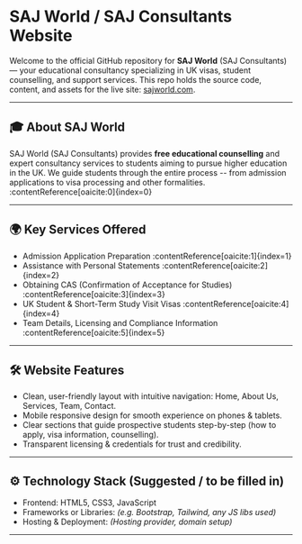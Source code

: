 # SAJ World / SAJ Consultants Website

Welcome to the official GitHub repository for **SAJ World** (SAJ Consultants) — your educational consultancy specializing in UK visas, student counselling, and support services. This repo holds the source code, content, and assets for the live site: [sajworld.com](https://sajworld.com/).

---

## 🎓 About SAJ World

SAJ World (SAJ Consultants) provides **free educational counselling** and expert consultancy services to students aiming to pursue higher education in the UK. We guide students through the entire process -- from admission applications to visa processing and other formalities. :contentReference[oaicite:0]{index=0}

---

## 🌍 Key Services Offered

- Admission Application Preparation :contentReference[oaicite:1]{index=1}  
- Assistance with Personal Statements :contentReference[oaicite:2]{index=2}  
- Obtaining CAS (Confirmation of Acceptance for Studies) :contentReference[oaicite:3]{index=3}  
- UK Student & Short-Term Study Visit Visas :contentReference[oaicite:4]{index=4}  
- Team Details, Licensing and Compliance Information :contentReference[oaicite:5]{index=5}

---

## 🛠 Website Features

- Clean, user-friendly layout with intuitive navigation: Home, About Us, Services, Team, Contact.  
- Mobile responsive design for smooth experience on phones & tablets.  
- Clear sections that guide prospective students step-by-step (how to apply, visa information, counselling).  
- Transparent licensing & credentials for trust and credibility.  

---

## ⚙️ Technology Stack (Suggested / to be filled in)

- Frontend: HTML5, CSS3, JavaScript  
- Frameworks or Libraries: *(e.g. Bootstrap, Tailwind, any JS libs used)*  
- Hosting & Deployment: *(Hosting provider, domain setup)*  

---

